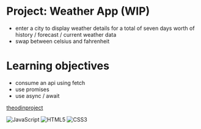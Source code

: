 # Project: Weather App (WIP)
- enter a city to display weather details for a total of seven days worth of history / forecast / current weather data
- swap between celsius and fahrenheit

# Learning objectives
- consume an api using fetch
- use promises
- use async / await

<a href="https://theodinproject.com">theodinproject</a>

![JavaScript](https://img.shields.io/badge/javascript-%23323330.svg?style=for-the-badge&logo=javascript&logoColor=%23F7DF1E)
![HTML5](https://img.shields.io/badge/html5-%23E34F26.svg?style=for-the-badge&logo=html5&logoColor=white)
![CSS3](https://img.shields.io/badge/css3-%231572B6.svg?style=for-the-badge&logo=css3&logoColor=white)
